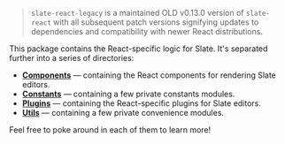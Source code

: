> `slate-react-legacy` is a maintained OLD v0.13.0 version of `slate-react` with all subsequent patch versions signifying updates to dependencies and compatibility with newer React distributions.

This package contains the React-specific logic for Slate. It's separated further into a series of directories:

- [**Components**](./src/components) — containing the React components for rendering Slate editors.
- [**Constants**](./src/constants) — containing a few private constants modules.
- [**Plugins**](./src/plugins) — containing the React-specific plugins for Slate editors.
- [**Utils**](./src/utils) — containing a few private convenience modules.

Feel free to poke around in each of them to learn more!
